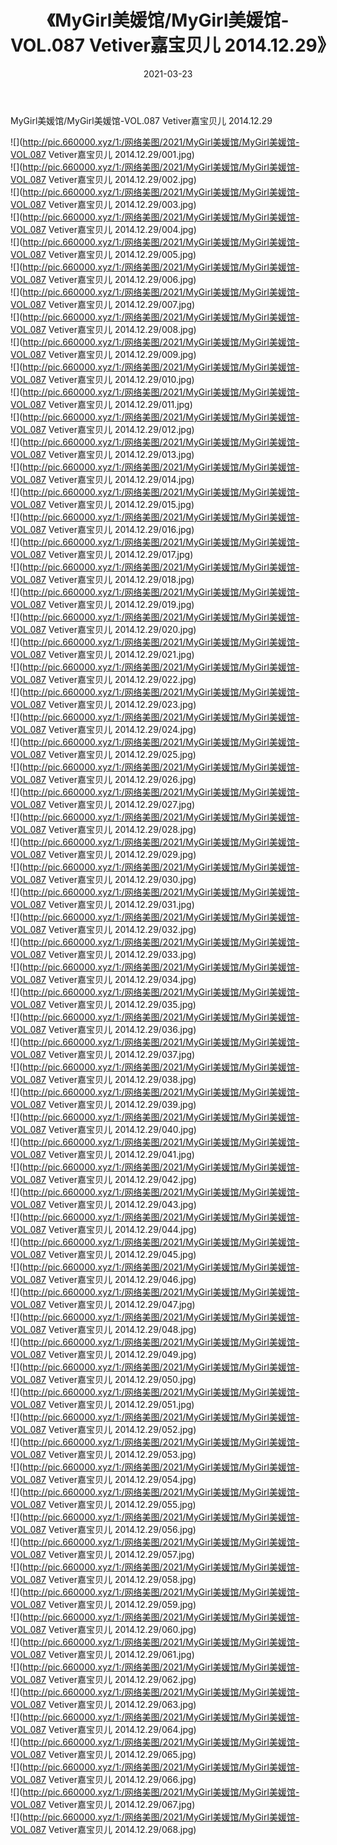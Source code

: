 ﻿---
layout: post
title:  《MyGirl美媛馆/MyGirl美媛馆-VOL.087 Vetiver嘉宝贝儿 2014.12.29》
date:   2021-03-23
img: http://pic.660000.xyz/1:/网络美图/2021/MyGirl美媛馆/MyGirl美媛馆-VOL.087 Vetiver嘉宝贝儿 2014.12.29/000.jpg
categories: [美女, 清纯, 唯美]
---

MyGirl美媛馆/MyGirl美媛馆-VOL.087 Vetiver嘉宝贝儿 2014.12.29

 ![](http://pic.660000.xyz/1:/网络美图/2021/MyGirl美媛馆/MyGirl美媛馆-VOL.087 Vetiver嘉宝贝儿 2014.12.29/001.jpg) <br>![](http://pic.660000.xyz/1:/网络美图/2021/MyGirl美媛馆/MyGirl美媛馆-VOL.087 Vetiver嘉宝贝儿 2014.12.29/002.jpg) <br>![](http://pic.660000.xyz/1:/网络美图/2021/MyGirl美媛馆/MyGirl美媛馆-VOL.087 Vetiver嘉宝贝儿 2014.12.29/003.jpg) <br>![](http://pic.660000.xyz/1:/网络美图/2021/MyGirl美媛馆/MyGirl美媛馆-VOL.087 Vetiver嘉宝贝儿 2014.12.29/004.jpg) <br>![](http://pic.660000.xyz/1:/网络美图/2021/MyGirl美媛馆/MyGirl美媛馆-VOL.087 Vetiver嘉宝贝儿 2014.12.29/005.jpg) <br>![](http://pic.660000.xyz/1:/网络美图/2021/MyGirl美媛馆/MyGirl美媛馆-VOL.087 Vetiver嘉宝贝儿 2014.12.29/006.jpg) <br>![](http://pic.660000.xyz/1:/网络美图/2021/MyGirl美媛馆/MyGirl美媛馆-VOL.087 Vetiver嘉宝贝儿 2014.12.29/007.jpg) <br>![](http://pic.660000.xyz/1:/网络美图/2021/MyGirl美媛馆/MyGirl美媛馆-VOL.087 Vetiver嘉宝贝儿 2014.12.29/008.jpg) <br>![](http://pic.660000.xyz/1:/网络美图/2021/MyGirl美媛馆/MyGirl美媛馆-VOL.087 Vetiver嘉宝贝儿 2014.12.29/009.jpg) <br>![](http://pic.660000.xyz/1:/网络美图/2021/MyGirl美媛馆/MyGirl美媛馆-VOL.087 Vetiver嘉宝贝儿 2014.12.29/010.jpg) <br>![](http://pic.660000.xyz/1:/网络美图/2021/MyGirl美媛馆/MyGirl美媛馆-VOL.087 Vetiver嘉宝贝儿 2014.12.29/011.jpg) <br>![](http://pic.660000.xyz/1:/网络美图/2021/MyGirl美媛馆/MyGirl美媛馆-VOL.087 Vetiver嘉宝贝儿 2014.12.29/012.jpg) <br>![](http://pic.660000.xyz/1:/网络美图/2021/MyGirl美媛馆/MyGirl美媛馆-VOL.087 Vetiver嘉宝贝儿 2014.12.29/013.jpg) <br>![](http://pic.660000.xyz/1:/网络美图/2021/MyGirl美媛馆/MyGirl美媛馆-VOL.087 Vetiver嘉宝贝儿 2014.12.29/014.jpg) <br>![](http://pic.660000.xyz/1:/网络美图/2021/MyGirl美媛馆/MyGirl美媛馆-VOL.087 Vetiver嘉宝贝儿 2014.12.29/015.jpg) <br>![](http://pic.660000.xyz/1:/网络美图/2021/MyGirl美媛馆/MyGirl美媛馆-VOL.087 Vetiver嘉宝贝儿 2014.12.29/016.jpg) <br>![](http://pic.660000.xyz/1:/网络美图/2021/MyGirl美媛馆/MyGirl美媛馆-VOL.087 Vetiver嘉宝贝儿 2014.12.29/017.jpg) <br>![](http://pic.660000.xyz/1:/网络美图/2021/MyGirl美媛馆/MyGirl美媛馆-VOL.087 Vetiver嘉宝贝儿 2014.12.29/018.jpg) <br>![](http://pic.660000.xyz/1:/网络美图/2021/MyGirl美媛馆/MyGirl美媛馆-VOL.087 Vetiver嘉宝贝儿 2014.12.29/019.jpg) <br>![](http://pic.660000.xyz/1:/网络美图/2021/MyGirl美媛馆/MyGirl美媛馆-VOL.087 Vetiver嘉宝贝儿 2014.12.29/020.jpg) <br>![](http://pic.660000.xyz/1:/网络美图/2021/MyGirl美媛馆/MyGirl美媛馆-VOL.087 Vetiver嘉宝贝儿 2014.12.29/021.jpg) <br>![](http://pic.660000.xyz/1:/网络美图/2021/MyGirl美媛馆/MyGirl美媛馆-VOL.087 Vetiver嘉宝贝儿 2014.12.29/022.jpg) <br>![](http://pic.660000.xyz/1:/网络美图/2021/MyGirl美媛馆/MyGirl美媛馆-VOL.087 Vetiver嘉宝贝儿 2014.12.29/023.jpg) <br>![](http://pic.660000.xyz/1:/网络美图/2021/MyGirl美媛馆/MyGirl美媛馆-VOL.087 Vetiver嘉宝贝儿 2014.12.29/024.jpg) <br>![](http://pic.660000.xyz/1:/网络美图/2021/MyGirl美媛馆/MyGirl美媛馆-VOL.087 Vetiver嘉宝贝儿 2014.12.29/025.jpg) <br>![](http://pic.660000.xyz/1:/网络美图/2021/MyGirl美媛馆/MyGirl美媛馆-VOL.087 Vetiver嘉宝贝儿 2014.12.29/026.jpg) <br>![](http://pic.660000.xyz/1:/网络美图/2021/MyGirl美媛馆/MyGirl美媛馆-VOL.087 Vetiver嘉宝贝儿 2014.12.29/027.jpg) <br>![](http://pic.660000.xyz/1:/网络美图/2021/MyGirl美媛馆/MyGirl美媛馆-VOL.087 Vetiver嘉宝贝儿 2014.12.29/028.jpg) <br>![](http://pic.660000.xyz/1:/网络美图/2021/MyGirl美媛馆/MyGirl美媛馆-VOL.087 Vetiver嘉宝贝儿 2014.12.29/029.jpg) <br>![](http://pic.660000.xyz/1:/网络美图/2021/MyGirl美媛馆/MyGirl美媛馆-VOL.087 Vetiver嘉宝贝儿 2014.12.29/030.jpg) <br>![](http://pic.660000.xyz/1:/网络美图/2021/MyGirl美媛馆/MyGirl美媛馆-VOL.087 Vetiver嘉宝贝儿 2014.12.29/031.jpg) <br>![](http://pic.660000.xyz/1:/网络美图/2021/MyGirl美媛馆/MyGirl美媛馆-VOL.087 Vetiver嘉宝贝儿 2014.12.29/032.jpg) <br>![](http://pic.660000.xyz/1:/网络美图/2021/MyGirl美媛馆/MyGirl美媛馆-VOL.087 Vetiver嘉宝贝儿 2014.12.29/033.jpg) <br>![](http://pic.660000.xyz/1:/网络美图/2021/MyGirl美媛馆/MyGirl美媛馆-VOL.087 Vetiver嘉宝贝儿 2014.12.29/034.jpg) <br>![](http://pic.660000.xyz/1:/网络美图/2021/MyGirl美媛馆/MyGirl美媛馆-VOL.087 Vetiver嘉宝贝儿 2014.12.29/035.jpg) <br>![](http://pic.660000.xyz/1:/网络美图/2021/MyGirl美媛馆/MyGirl美媛馆-VOL.087 Vetiver嘉宝贝儿 2014.12.29/036.jpg) <br>![](http://pic.660000.xyz/1:/网络美图/2021/MyGirl美媛馆/MyGirl美媛馆-VOL.087 Vetiver嘉宝贝儿 2014.12.29/037.jpg) <br>![](http://pic.660000.xyz/1:/网络美图/2021/MyGirl美媛馆/MyGirl美媛馆-VOL.087 Vetiver嘉宝贝儿 2014.12.29/038.jpg) <br>![](http://pic.660000.xyz/1:/网络美图/2021/MyGirl美媛馆/MyGirl美媛馆-VOL.087 Vetiver嘉宝贝儿 2014.12.29/039.jpg) <br>![](http://pic.660000.xyz/1:/网络美图/2021/MyGirl美媛馆/MyGirl美媛馆-VOL.087 Vetiver嘉宝贝儿 2014.12.29/040.jpg) <br>![](http://pic.660000.xyz/1:/网络美图/2021/MyGirl美媛馆/MyGirl美媛馆-VOL.087 Vetiver嘉宝贝儿 2014.12.29/041.jpg) <br>![](http://pic.660000.xyz/1:/网络美图/2021/MyGirl美媛馆/MyGirl美媛馆-VOL.087 Vetiver嘉宝贝儿 2014.12.29/042.jpg) <br>![](http://pic.660000.xyz/1:/网络美图/2021/MyGirl美媛馆/MyGirl美媛馆-VOL.087 Vetiver嘉宝贝儿 2014.12.29/043.jpg) <br>![](http://pic.660000.xyz/1:/网络美图/2021/MyGirl美媛馆/MyGirl美媛馆-VOL.087 Vetiver嘉宝贝儿 2014.12.29/044.jpg) <br>![](http://pic.660000.xyz/1:/网络美图/2021/MyGirl美媛馆/MyGirl美媛馆-VOL.087 Vetiver嘉宝贝儿 2014.12.29/045.jpg) <br>![](http://pic.660000.xyz/1:/网络美图/2021/MyGirl美媛馆/MyGirl美媛馆-VOL.087 Vetiver嘉宝贝儿 2014.12.29/046.jpg) <br>![](http://pic.660000.xyz/1:/网络美图/2021/MyGirl美媛馆/MyGirl美媛馆-VOL.087 Vetiver嘉宝贝儿 2014.12.29/047.jpg) <br>![](http://pic.660000.xyz/1:/网络美图/2021/MyGirl美媛馆/MyGirl美媛馆-VOL.087 Vetiver嘉宝贝儿 2014.12.29/048.jpg) <br>![](http://pic.660000.xyz/1:/网络美图/2021/MyGirl美媛馆/MyGirl美媛馆-VOL.087 Vetiver嘉宝贝儿 2014.12.29/049.jpg) <br>![](http://pic.660000.xyz/1:/网络美图/2021/MyGirl美媛馆/MyGirl美媛馆-VOL.087 Vetiver嘉宝贝儿 2014.12.29/050.jpg) <br>![](http://pic.660000.xyz/1:/网络美图/2021/MyGirl美媛馆/MyGirl美媛馆-VOL.087 Vetiver嘉宝贝儿 2014.12.29/051.jpg) <br>![](http://pic.660000.xyz/1:/网络美图/2021/MyGirl美媛馆/MyGirl美媛馆-VOL.087 Vetiver嘉宝贝儿 2014.12.29/052.jpg) <br>![](http://pic.660000.xyz/1:/网络美图/2021/MyGirl美媛馆/MyGirl美媛馆-VOL.087 Vetiver嘉宝贝儿 2014.12.29/053.jpg) <br>![](http://pic.660000.xyz/1:/网络美图/2021/MyGirl美媛馆/MyGirl美媛馆-VOL.087 Vetiver嘉宝贝儿 2014.12.29/054.jpg) <br>![](http://pic.660000.xyz/1:/网络美图/2021/MyGirl美媛馆/MyGirl美媛馆-VOL.087 Vetiver嘉宝贝儿 2014.12.29/055.jpg) <br>![](http://pic.660000.xyz/1:/网络美图/2021/MyGirl美媛馆/MyGirl美媛馆-VOL.087 Vetiver嘉宝贝儿 2014.12.29/056.jpg) <br>![](http://pic.660000.xyz/1:/网络美图/2021/MyGirl美媛馆/MyGirl美媛馆-VOL.087 Vetiver嘉宝贝儿 2014.12.29/057.jpg) <br>![](http://pic.660000.xyz/1:/网络美图/2021/MyGirl美媛馆/MyGirl美媛馆-VOL.087 Vetiver嘉宝贝儿 2014.12.29/058.jpg) <br>![](http://pic.660000.xyz/1:/网络美图/2021/MyGirl美媛馆/MyGirl美媛馆-VOL.087 Vetiver嘉宝贝儿 2014.12.29/059.jpg) <br>![](http://pic.660000.xyz/1:/网络美图/2021/MyGirl美媛馆/MyGirl美媛馆-VOL.087 Vetiver嘉宝贝儿 2014.12.29/060.jpg) <br>![](http://pic.660000.xyz/1:/网络美图/2021/MyGirl美媛馆/MyGirl美媛馆-VOL.087 Vetiver嘉宝贝儿 2014.12.29/061.jpg) <br>![](http://pic.660000.xyz/1:/网络美图/2021/MyGirl美媛馆/MyGirl美媛馆-VOL.087 Vetiver嘉宝贝儿 2014.12.29/062.jpg) <br>![](http://pic.660000.xyz/1:/网络美图/2021/MyGirl美媛馆/MyGirl美媛馆-VOL.087 Vetiver嘉宝贝儿 2014.12.29/063.jpg) <br>![](http://pic.660000.xyz/1:/网络美图/2021/MyGirl美媛馆/MyGirl美媛馆-VOL.087 Vetiver嘉宝贝儿 2014.12.29/064.jpg) <br>![](http://pic.660000.xyz/1:/网络美图/2021/MyGirl美媛馆/MyGirl美媛馆-VOL.087 Vetiver嘉宝贝儿 2014.12.29/065.jpg) <br>![](http://pic.660000.xyz/1:/网络美图/2021/MyGirl美媛馆/MyGirl美媛馆-VOL.087 Vetiver嘉宝贝儿 2014.12.29/066.jpg) <br>![](http://pic.660000.xyz/1:/网络美图/2021/MyGirl美媛馆/MyGirl美媛馆-VOL.087 Vetiver嘉宝贝儿 2014.12.29/067.jpg) <br>![](http://pic.660000.xyz/1:/网络美图/2021/MyGirl美媛馆/MyGirl美媛馆-VOL.087 Vetiver嘉宝贝儿 2014.12.29/068.jpg) <br>